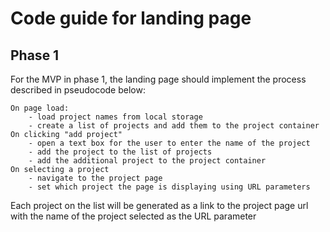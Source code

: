 # Code guide for landing page

## Phase 1
For the MVP in phase 1, the landing page should implement the process described in pseudocode below:
```
On page load:
    - load project names from local storage
    - create a list of projects and add them to the project container
On clicking "add project"
    - open a text box for the user to enter the name of the project
    - add the project to the list of projects
    - add the additional project to the project container
On selecting a project
    - navigate to the project page
    - set which project the page is displaying using URL parameters
```


Each project on the list will be generated as a link to the project page url with the name of the project selected as the URL parameter